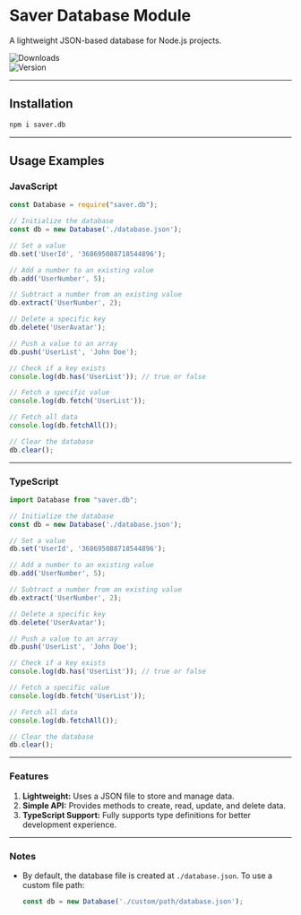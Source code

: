 # Saver Database Module  
A lightweight JSON-based database for Node.js projects.  

![Downloads](https://img.shields.io/npm/dt/saver.db?color=%230099ff&label=Downloads)  
![Version](https://img.shields.io/npm/v/saver.db?color=%230099ff&label=Version)  

---

## Installation  

```bash
npm i saver.db
```

---

## Usage Examples  

### JavaScript  

```javascript
const Database = require("saver.db");

// Initialize the database
const db = new Database('./database.json');

// Set a value
db.set('UserId', '368695088718544896');

// Add a number to an existing value
db.add('UserNumber', 5);

// Subtract a number from an existing value
db.extract('UserNumber', 2);

// Delete a specific key
db.delete('UserAvatar');

// Push a value to an array
db.push('UserList', 'John Doe');

// Check if a key exists
console.log(db.has('UserList')); // true or false

// Fetch a specific value
console.log(db.fetch('UserList'));

// Fetch all data
console.log(db.fetchAll());

// Clear the database
db.clear();
```

---

### TypeScript  

```typescript
import Database from "saver.db";

// Initialize the database
const db = new Database('./database.json');

// Set a value
db.set('UserId', '368695088718544896');

// Add a number to an existing value
db.add('UserNumber', 5);

// Subtract a number from an existing value
db.extract('UserNumber', 2);

// Delete a specific key
db.delete('UserAvatar');

// Push a value to an array
db.push('UserList', 'John Doe');

// Check if a key exists
console.log(db.has('UserList')); // true or false

// Fetch a specific value
console.log(db.fetch('UserList'));

// Fetch all data
console.log(db.fetchAll());

// Clear the database
db.clear();
```

---

### Features  
1. **Lightweight:** Uses a JSON file to store and manage data.  
2. **Simple API:** Provides methods to create, read, update, and delete data.  
3. **TypeScript Support:** Fully supports type definitions for better development experience.  

---

### Notes  
- By default, the database file is created at `./database.json`. To use a custom file path:  
  ```javascript
  const db = new Database('./custom/path/database.json');
  ```  
